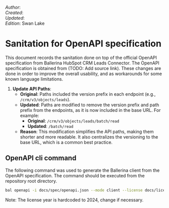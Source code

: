 _Author_:  <!-- TODO: Add author name --> \
_Created_: <!-- TODO: Add date --> \
_Updated_: <!-- TODO: Add date --> \
_Edition_: Swan Lake

# Sanitation for OpenAPI specification

This document records the sanitation done on top of the official OpenAPI specification from Ballerina HubSpot CRM Leads Connector. 
The OpenAPI specification is obtained from (TODO: Add source link).
These changes are done in order to improve the overall usability, and as workarounds for some known language limitations.

[//]: # (TODO: Add sanitation details)
1. **Update API Paths**:
   - **Original**: Paths included the version prefix in each endpoint (e.g., `/crm/v3/objects/leads`).
   - **Updated**: Paths are modified to remove the version prefix and path prefix from the endpoints, as it is now included in the base URL. For example:
     - **Original**: `/crm/v3/objects/leads/batch/read`
     - **Updated**: `/batch/read`
   - **Reason**: This modification simplifies the API paths, making them shorter and more readable. It also centralizes the versioning to the base URL, which is a common best practice.


## OpenAPI cli command

The following command was used to generate the Ballerina client from the OpenAPI specification. The command should be executed from the repository root directory.

```bash
bal openapi -i docs/spec/openapi.json --mode client --license docs/license.txt -o ballerina
```
Note: The license year is hardcoded to 2024, change if necessary.
